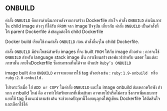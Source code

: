 ## ONBUILD
 คำสั่ง `ONBUILD` คือการดำเนินการหลังจากการสร้าง Dockerfile สำเร็จ คำสั่ง `ONBUILD` ดำเนินการใน child image ต่างๆ ทีได้รับ `FROM` จาก image ปัจจุบัน เกี่ยวกับ คำสั่ง `ONBUILD` เป็นคำสั่งที่ ให้ parent Dockerfile ส่งข้อมูลต่อให้ child Dockerfile

Docker build เรียกใช้งานคำสั่ง `ONBUILD` ก่อน คำสั่งอื่นๆใน child Dockerfile. 

คำสั่ง `ONBUILD` มีประโยชน์สำหรับ images ที่จะ built  `FROM` ให้กับ image 
ตัวอย่าง : ควรจะใช้ `ONBUILD` สำหรับ  language stack image นั่น การเขียนสร้างซอฟแวร์สำหรับ user ในแต่ละภาษานั้น ภายในDockerfile ซึ่งสามารถเห็นได้จาก ตัวแปร `Ruby’s ONBUILD`

image built ด้วย  `ONBUILD` ควรจะแยกการใช้ tag 
ตัวอย่างเช่น : `ruby:1.9-onbuild ` หรือ `ruby:2.0-onbuild.`

โปรดระวังเมื่อ ใส่ `ADD or COPY` ในคำสั่ง `ONBUILD` และใน image onbuild ล้มเหลวหรือพัง ถ้าหาก การbuild ใหม่ คือ อาจทำให้ทรัพยากรที่เพิ่มเข้ามา อาจหายไปหรือไม่ครบ ซึ่งการเพิ่มแบบการแยกใช้ tag ซึ่งแนะนำตามข้างต้น จะช่วยลดปัญหานี้โดยอนุญาตให้ผู้เขียน Dockerfile ได้ตัดสินใจและเลือกใช้ได้


